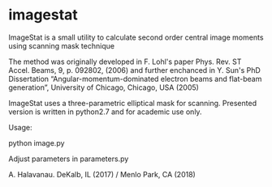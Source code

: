 # imagestat

ImageStat is a small utility to calculate second order central image moments using scanning mask technique

The method was originally developed in F. Lohl's paper
Phys. Rev. ST Accel. Beams, 9, p. 092802, (2006)
and further enchanced in Y. Sun's PhD Dissertation 
“Angular-momentum-dominated electron beams and
flat-beam generation”, University of
Chicago, Chicago, USA (2005)

ImageStat uses a three-parametric elliptical mask for scanning. Presented version is written in python2.7 and for academic use only.

Usage:

python image.py

Adjust parameters in parameters.py

A. Halavanau. DeKalb, IL (2017) / Menlo Park, CA (2018)
